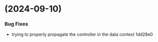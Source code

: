 #  (2024-09-10)


### Bug Fixes

* trying to properly propagate the controller in the data context 1dd28e0



